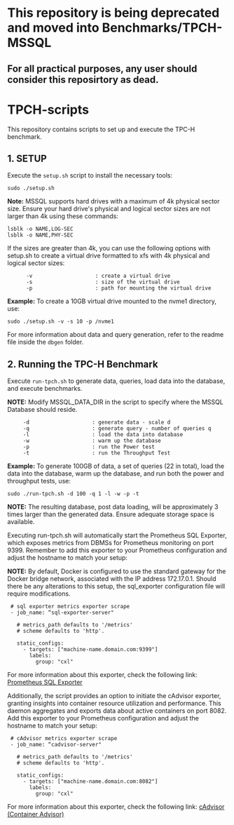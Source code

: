 # This repository is being deprecated and moved into Benchmarks/TPCH-MSSQL
## For all practical purposes, any user should consider this reposirtory as dead.

# TPCH-scripts
This repository contains scripts to set up and execute the TPC-H benchmark.

## 1. SETUP
Execute the `setup.sh` script to install the necessary tools:
 ```
sudo ./setup.sh
 ```

**Note:** MSSQL supports hard drives with a maximum of 4k physical sector size. Ensure your hard drive's physical and logical sector sizes are not larger than 4k using these commands:
 ```
lsblk -o NAME,LOG-SEC
lsblk -o NAME,PHY-SEC
 ```

If the sizes are greater than 4k, you can use the following options with setup.sh to create a virtual drive formatted to xfs with 4k physical and logical sector sizes:
```
      -v                    : create a virtual drive
      -s                    : size of the virtual drive
      -p                    : path for mounting the virtual drive
``` 
**Example:**
To create a 10GB virtual drive mounted to the nvme1 directory, use:
```
sudo ./setup.sh -v -s 10 -p /nvme1
```
For more information about data and query generation, refer to the readme file inside the `dbgen` folder.

## 2. Running the TPC-H Benchmark
Execute `run-tpch.sh` to generate data, queries, load data into the database, and execute benchmarks.

**NOTE:** Modify MSSQL_DATA_DIR in the script to specify where the MSSQL Database should reside.
 ```    
      -d                    : generate data - scale d
      -q                    : generate query - number of queries q
      -l                    : load the data into database
      -w                    : warm up the database
      -p                    : run the Power test
      -t                    : run the Throughput Test 
 ```

 **Example:**
 To generate 100GB of data, a set of queries (22 in total), load the data into the database, warm up the database, and run both the power and throughput tests, use:
 ```
 sudo ./run-tpch.sh -d 100 -q 1 -l -w -p -t
 ```
 **NOTE:** The resulting database, post data loading, will be approximately 3 times larger than the generated data. Ensure adequate storage space is available.

 Executing run-tpch.sh will automatically start the Prometheus SQL Exporter, which exposes metrics from DBMSs for Prometheus monitoring on port 9399. Remember to add this exporter to your Prometheus configuration and adjust the hostname to match your setup:

 **NOTE:** By default, Docker is configured to use the standard gateway for the Docker bridge network, associated with the IP address 172.17.0.1. Should there be any alterations to this setup, the sql_exporter configuration file will require modifications.
 ```
  # sql exporter metrics exporter scrape
  - job_name: “sql-exporter-server"

    # metrics_path defaults to '/metrics'
    # scheme defaults to 'http'.

    static_configs:
      - targets: ["machine-name.domain.com:9399"]
        labels:
          group: "cxl"
 ```
 For more information about this exporter, check the following link:
 [Prometheus SQL Exporter](https://github.com/free/sql_exporter)

 Additionally, the script provides an option to initiate the cAdvisor exporter, granting insights into container resource utilization and performance. This daemon aggregates and exports data about active containers on port 8082. Add this exporter to your Prometheus configuration and adjust the hostname to match your setup:
 
 ```
  # cAdvisor metrics exporter scrape
  - job_name: “cadvisor-server"

    # metrics_path defaults to '/metrics'
    # scheme defaults to 'http'.

    static_configs:
      - targets: ["machine-name.domain.com:8082"]
        labels:
          group: "cxl"
 ```
 For more information about this exporter, check the following link:
 [cAdvisor (Container Advisor)](https://github.com/google/cadvisor)
 
